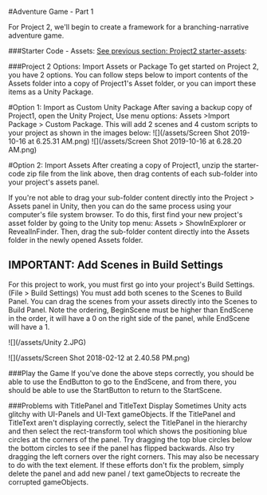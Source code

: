#Adventure Game - Part 1

For Project 2, we'll begin to create a framework for a branching-narrative adventure game.

###Starter Code - Assets: 
[See previous section: Project2 starter-assets](/project2-starter-assets.md):

###Project 2 Options:  Import Assets or Package
To get started on Project 2, you have 2 options. You can  follow steps below to import contents of the Assets folder into a copy of Project1's Asset folder, or you can import these items as a Unity Package.

#Option 1: Import as Custom Unity Package
After saving a backup copy of Project1, open the Unity Project, Use menu options:  Assets >Import Package > Custom Package.  This will add 2 scenes and 4 custom scripts to your project as shown in the images below:
![](/assets/Screen Shot 2019-10-16 at 6.25.31 AM.png)
![](/assets/Screen Shot 2019-10-16 at 6.28.20 AM.png)

#Option 2: Import Assets
After creating a copy of Project1, unzip the starter-code zip file from the link above, then drag contents of each sub-folder into your project's assets panel.  

If you're not able to drag your sub-folder content directly into the Project > Assets panel in Unity, then you can do the same process using your computer's file system browser.  To do this, first find your new project's asset folder by going to the Unity top menu: Assets > ShowInExplorer or RevealInFinder. Then, drag the sub-folder content directly into the Assets folder in the newly opened Assets folder.



## IMPORTANT: Add Scenes in Build Settings
For this project to work, you must first go into your project's Build Settings. (File > Build Settings)  You must add both scenes to the Scenes to Build Panel.  You can drag the scenes from your assets directly into the Scenes to Build Panel.  Note the ordering, BeginScene must be higher than EndScene in the order, it will have a 0 on the right side of the panel, while EndScene will have a 1.

![](/assets/Unity 2.JPG)

![](/assets/Screen Shot 2018-02-12 at 2.40.58 PM.png)

###Play the Game
If you've done the above steps correctly, you should be able to use the EndButton to go to the EndScene, and from there, you should be able to use the StartButton to return to the StartScene.

###Problems with TitlePanel and TitleText Display
Sometimes Unity acts glitchy with UI-Panels and UI-Text gameObjects.  If the TitlePanel and TitleText aren't displaying correctly, select the TitlePanel in the hierarchy and then select the rect-transform tool which shows the positioning blue circles at the corners of the panel.  Try dragging the top blue circles below the bottom circles to see if the panel has flipped backwards.  Also try dragging the left corners over the right corners.  This may also be necessary to do with the text element.  If these efforts don't fix the problem, simply delete the panel and add new panel / text gameObjects to recreate the corrupted gameObjects.
